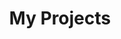 ---
layout: category
taxonomy: Project
permalink: /projects/
title: "My Projects"
author_profile: true
header:
  image: "/images/Math_1.jpg"
---